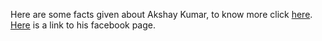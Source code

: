 Here are some facts given about Akshay Kumar, to know more 
click [here](https://en.wikipedia.org/wiki/Akshay_Kumar).
<br />
[Here](https://www.facebook.com/akshaykumarofficial/) is a link to his facebook page.

